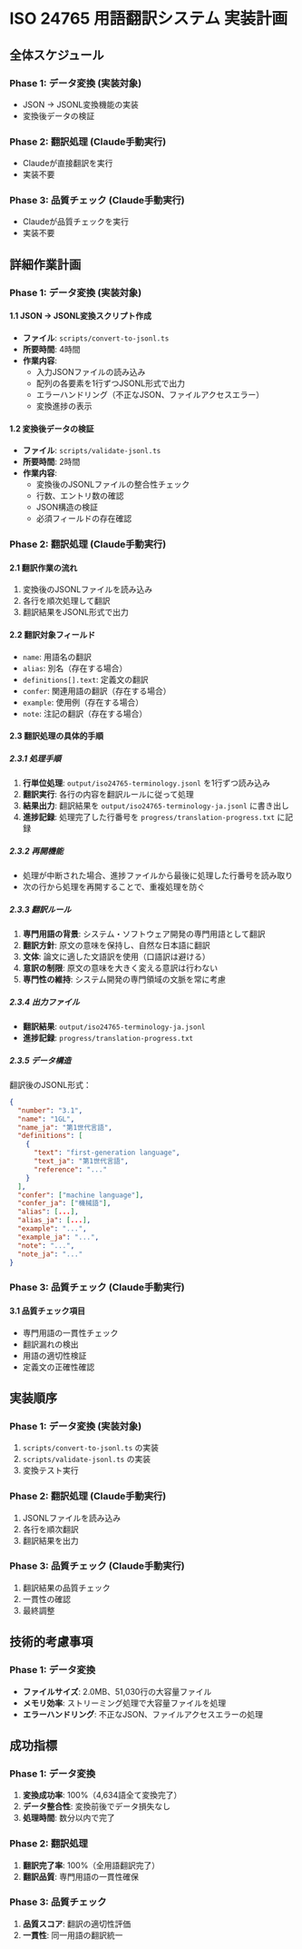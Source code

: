 # ISO 24765 用語翻訳システム 実装計画

## 全体スケジュール

### Phase 1: データ変換 (実装対象)

- JSON → JSONL変換機能の実装
- 変換後データの検証

### Phase 2: 翻訳処理 (Claude手動実行)

- Claudeが直接翻訳を実行
- 実装不要

### Phase 3: 品質チェック (Claude手動実行)

- Claudeが品質チェックを実行
- 実装不要

## 詳細作業計画

### Phase 1: データ変換 (実装対象)

#### 1.1 JSON → JSONL変換スクリプト作成

- **ファイル**: `scripts/convert-to-jsonl.ts`
- **所要時間**: 4時間
- **作業内容**:
  - 入力JSONファイルの読み込み
  - 配列の各要素を1行ずつJSONL形式で出力
  - エラーハンドリング（不正なJSON、ファイルアクセスエラー）
  - 変換進捗の表示

#### 1.2 変換後データの検証

- **ファイル**: `scripts/validate-jsonl.ts`
- **所要時間**: 2時間
- **作業内容**:
  - 変換後のJSONLファイルの整合性チェック
  - 行数、エントリ数の確認
  - JSON構造の検証
  - 必須フィールドの存在確認

### Phase 2: 翻訳処理 (Claude手動実行)

#### 2.1 翻訳作業の流れ

1. 変換後のJSONLファイルを読み込み
2. 各行を順次処理して翻訳
3. 翻訳結果をJSONL形式で出力

#### 2.2 翻訳対象フィールド

- `name`: 用語名の翻訳
- `alias`: 別名（存在する場合）
- `definitions[].text`: 定義文の翻訳
- `confer`: 関連用語の翻訳（存在する場合）
- `example`: 使用例（存在する場合）
- `note`: 注記の翻訳（存在する場合）

#### 2.3 翻訳処理の具体的手順

##### 2.3.1 処理手順

1. **行単位処理**: `output/iso24765-terminology.jsonl` を1行ずつ読み込み
2. **翻訳実行**: 各行の内容を翻訳ルールに従って処理
3. **結果出力**: 翻訳結果を `output/iso24765-terminology-ja.jsonl` に書き出し
4. **進捗記録**: 処理完了した行番号を `progress/translation-progress.txt` に記録

##### 2.3.2 再開機能

- 処理が中断された場合、進捗ファイルから最後に処理した行番号を読み取り
- 次の行から処理を再開することで、重複処理を防ぐ

##### 2.3.3 翻訳ルール

1. **専門用語の背景**: システム・ソフトウェア開発の専門用語として翻訳
2. **翻訳方針**: 原文の意味を保持し、自然な日本語に翻訳
3. **文体**: 論文に適した文語訳を使用（口語訳は避ける）
4. **意訳の制限**: 原文の意味を大きく変える意訳は行わない
5. **専門性の維持**: システム開発の専門領域の文脈を常に考慮

##### 2.3.4 出力ファイル

- **翻訳結果**: `output/iso24765-terminology-ja.jsonl`
- **進捗記録**: `progress/translation-progress.txt`

##### 2.3.5 データ構造

翻訳後のJSONL形式：

```json
{
  "number": "3.1",
  "name": "1GL",
  "name_ja": "第1世代言語",
  "definitions": [
    {
      "text": "first-generation language",
      "text_ja": "第1世代言語",
      "reference": "..."
    }
  ],
  "confer": ["machine language"],
  "confer_ja": ["機械語"],
  "alias": [...],
  "alias_ja": [...],
  "example": "...",
  "example_ja": "...",
  "note": "...",
  "note_ja": "..."
}
```

### Phase 3: 品質チェック (Claude手動実行)

#### 3.1 品質チェック項目

- 専門用語の一貫性チェック
- 翻訳漏れの検出
- 用語の適切性検証
- 定義文の正確性確認

## 実装順序

### Phase 1: データ変換 (実装対象)

1. `scripts/convert-to-jsonl.ts` の実装
2. `scripts/validate-jsonl.ts` の実装
3. 変換テスト実行

### Phase 2: 翻訳処理 (Claude手動実行)

1. JSONLファイルを読み込み
2. 各行を順次翻訳
3. 翻訳結果を出力

### Phase 3: 品質チェック (Claude手動実行)

1. 翻訳結果の品質チェック
2. 一貫性の確認
3. 最終調整

## 技術的考慮事項

### Phase 1: データ変換

- **ファイルサイズ**: 2.0MB、51,030行の大容量ファイル
- **メモリ効率**: ストリーミング処理で大容量ファイルを処理
- **エラーハンドリング**: 不正なJSON、ファイルアクセスエラーの処理

## 成功指標

### Phase 1: データ変換

1. **変換成功率**: 100%（4,634語全て変換完了）
2. **データ整合性**: 変換前後でデータ損失なし
3. **処理時間**: 数分以内で完了

### Phase 2: 翻訳処理

1. **翻訳完了率**: 100%（全用語翻訳完了）
2. **翻訳品質**: 専門用語の一貫性確保

### Phase 3: 品質チェック

1. **品質スコア**: 翻訳の適切性評価
2. **一貫性**: 同一用語の翻訳統一
